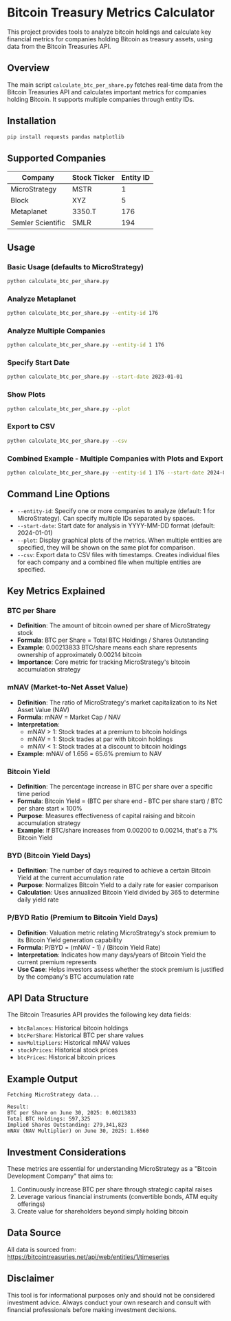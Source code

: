 # Bitcoin Treasury Metrics Calculator

This project provides tools to analyze bitcoin holdings and calculate key financial metrics for companies holding Bitcoin as treasury assets, using data from the Bitcoin Treasuries API.

## Overview

The main script `calculate_btc_per_share.py` fetches real-time data from the Bitcoin Treasuries API and calculates important metrics for companies holding Bitcoin. It supports multiple companies through entity IDs.

## Installation

```bash
pip install requests pandas matplotlib
```

## Supported Companies

| Company | Stock Ticker | Entity ID |
|---------|-------------|-----------|
| MicroStrategy | MSTR | 1 |
| Block | XYZ | 5 |
| Metaplanet | 3350.T | 176 |
| Semler Scientific | SMLR | 194 |

## Usage

### Basic Usage (defaults to MicroStrategy)
```bash
python calculate_btc_per_share.py
```

### Analyze Metaplanet
```bash
python calculate_btc_per_share.py --entity-id 176
```

### Analyze Multiple Companies
```bash
python calculate_btc_per_share.py --entity-id 1 176
```

### Specify Start Date
```bash
python calculate_btc_per_share.py --start-date 2023-01-01
```

### Show Plots
```bash
python calculate_btc_per_share.py --plot
```

### Export to CSV
```bash
python calculate_btc_per_share.py --csv
```

### Combined Example - Multiple Companies with Plots and Export
```bash
python calculate_btc_per_share.py --entity-id 1 176 --start-date 2024-01-01 --plot --csv
```

## Command Line Options

- `--entity-id`: Specify one or more companies to analyze (default: 1 for MicroStrategy). Can specify multiple IDs separated by spaces.
- `--start-date`: Start date for analysis in YYYY-MM-DD format (default: 2024-01-01)
- `--plot`: Display graphical plots of the metrics. When multiple entities are specified, they will be shown on the same plot for comparison.
- `--csv`: Export data to CSV files with timestamps. Creates individual files for each company and a combined file when multiple entities are specified.

## Key Metrics Explained

### BTC per Share
- **Definition**: The amount of bitcoin owned per share of MicroStrategy stock
- **Formula**: BTC per Share = Total BTC Holdings / Shares Outstanding
- **Example**: 0.00213833 BTC/share means each share represents ownership of approximately 0.00214 bitcoin
- **Importance**: Core metric for tracking MicroStrategy's bitcoin accumulation strategy

### mNAV (Market-to-Net Asset Value)
- **Definition**: The ratio of MicroStrategy's market capitalization to its Net Asset Value (NAV)
- **Formula**: mNAV = Market Cap / NAV
- **Interpretation**:
  - mNAV > 1: Stock trades at a premium to bitcoin holdings
  - mNAV = 1: Stock trades at par with bitcoin holdings
  - mNAV < 1: Stock trades at a discount to bitcoin holdings
- **Example**: mNAV of 1.656 = 65.6% premium to NAV

### Bitcoin Yield
- **Definition**: The percentage increase in BTC per share over a specific time period
- **Formula**: Bitcoin Yield = (BTC per share end - BTC per share start) / BTC per share start × 100%
- **Purpose**: Measures effectiveness of capital raising and bitcoin accumulation strategy
- **Example**: If BTC/share increases from 0.00200 to 0.00214, that's a 7% Bitcoin Yield

### BYD (Bitcoin Yield Days)
- **Definition**: The number of days required to achieve a certain Bitcoin Yield at the current accumulation rate
- **Purpose**: Normalizes Bitcoin Yield to a daily rate for easier comparison
- **Calculation**: Uses annualized Bitcoin Yield divided by 365 to determine daily yield rate

### P/BYD Ratio (Premium to Bitcoin Yield Days)
- **Definition**: Valuation metric relating MicroStrategy's stock premium to its Bitcoin Yield generation capability
- **Formula**: P/BYD = (mNAV - 1) / (Bitcoin Yield Rate)
- **Interpretation**: Indicates how many days/years of Bitcoin Yield the current premium represents
- **Use Case**: Helps investors assess whether the stock premium is justified by the company's BTC accumulation rate

## API Data Structure

The Bitcoin Treasuries API provides the following key data fields:
- `btcBalances`: Historical bitcoin holdings
- `btcPerShare`: Historical BTC per share values
- `navMultipliers`: Historical mNAV values
- `stockPrices`: Historical stock prices
- `btcPrices`: Historical bitcoin prices

## Example Output

```
Fetching MicroStrategy data...

Result:
BTC per Share on June 30, 2025: 0.00213833
Total BTC Holdings: 597,325
Implied Shares Outstanding: 279,341,823
mNAV (NAV Multiplier) on June 30, 2025: 1.6560
```

## Investment Considerations

These metrics are essential for understanding MicroStrategy as a "Bitcoin Development Company" that aims to:
1. Continuously increase BTC per share through strategic capital raises
2. Leverage various financial instruments (convertible bonds, ATM equity offerings)
3. Create value for shareholders beyond simply holding bitcoin

## Data Source

All data is sourced from: https://bitcointreasuries.net/api/web/entities/1/timeseries

## Disclaimer

This tool is for informational purposes only and should not be considered investment advice. Always conduct your own research and consult with financial professionals before making investment decisions.